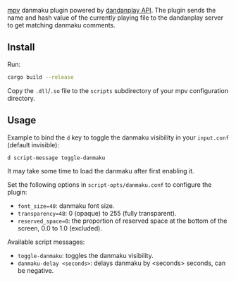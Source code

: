 [mpv](https://mpv.io) danmaku plugin powered by [dandanplay API](https://api.dandanplay.net/swagger/ui/index). The plugin sends the name and hash value of the currently playing file to the dandanplay server to get matching danmaku comments.

## Install

Run:

```bash
cargo build --release
```

Copy the `.dll`/`.so` file to the `scripts` subdirectory of your mpv configuration directory.

## Usage

Example to bind the `d` key to toggle the danmaku visibility in your `input.conf` (default invisible):

```
d script-message toggle-danmaku
```

It may take some time to load the danmaku after first enabling it.

Set the following options in `script-opts/danmaku.conf` to configure the plugin:

- `font_size=40`: danmaku font size.
- `transparency=48`: 0 (opaque) to 255 (fully transparent).
- `reserved_space=0`: the proportion of reserved space at the bottom of the screen, 0.0 to 1.0 (excluded).

Available script messages:

- `toggle-danmaku`: toggles the danmaku visibility.
- `danmaku-delay <seconds>`: delays danmaku by &lt;seconds&gt; seconds, can be negative.
